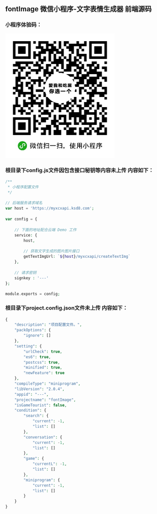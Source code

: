 ## fontImage 微信小程序-文字表情生成器 前端源码
### 小程序体验码：
![code](https://github.com/chinacion/fontImage/blob/master/static/img/gh_code.jpg)
### 根目录下config.js文件因包含接口秘钥等内容未上传 内容如下：
```php
/**
 * 小程序配置文件
 */

// 后端服务请求域名
var host = 'https://myxcxapi.ksd8.com';

var config = {

    // 下面的地址配合云端 Demo 工作
    service: {
        host,

        // 获取文字生成的图片图片接口
        getTextImgUrl: `${host}/myxcxapi/createTextImg`
    },
    
    // 请求密钥
    signkey : '---'
};

module.exports = config;
```

### 根目录下project.config.json文件未上传 内容如下：
```php
{
    "description": "项目配置文件。",
    "packOptions": {
        "ignore": []
    },
    "setting": {
        "urlCheck": true,
        "es6": true,
        "postcss": true,
        "minified": true,
        "newFeature": true
    },
    "compileType": "miniprogram",
    "libVersion": "2.0.4",
    "appid": "---",
    "projectname": "fontImage",
    "isGameTourist": false,
    "condition": {
        "search": {
            "current": -1,
            "list": []
        },
        "conversation": {
            "current": -1,
            "list": []
        },
        "game": {
            "currentL": -1,
            "list": []
        },
        "miniprogram": {
            "current": -1,
            "list": []
        }
    }
}
```
